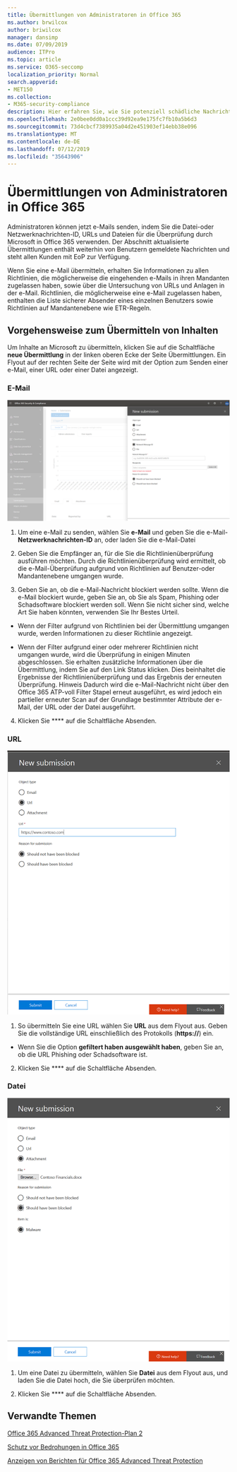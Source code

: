 ```yaml
---
title: Übermittlungen von Administratoren in Office 365
ms.author: brwilcox
author: briwilcox
manager: dansimp
ms.date: 07/09/2019
audience: ITPro
ms.topic: article
ms.service: O365-seccomp
localization_priority: Normal
search.appverid:
- MET150
ms.collection:
- M365-security-compliance
description: Hier erfahren Sie, wie Sie potenziell schädliche Nachrichten, URLs und Dateien an Microsoft übermitteln.
ms.openlocfilehash: 2e0bee0dd0a1ccc39d92ea9e175fc7fb10a5b6d3
ms.sourcegitcommit: 73d4cbcf7389935a04d2e451903ef14ebb38e096
ms.translationtype: MT
ms.contentlocale: de-DE
ms.lasthandoff: 07/12/2019
ms.locfileid: "35643906"
---
```

# <a name="admin-submissions-in-office-365"></a>Übermittlungen von Administratoren in Office 365

Administratoren können jetzt e-Mails senden, indem Sie die Datei-oder Netzwerknachrichten-ID, URLs und Dateien für die Überprüfung durch Microsoft in Office 365 verwenden. Der Abschnitt aktualisierte Übermittlungen enthält weiterhin von Benutzern gemeldete Nachrichten und steht allen Kunden mit EoP zur Verfügung.

Wenn Sie eine e-Mail übermitteln, erhalten Sie Informationen zu allen Richtlinien, die möglicherweise die eingehenden e-Mails in ihren Mandanten zugelassen haben, sowie über die Untersuchung von URLs und Anlagen in der e-Mail. Richtlinien, die möglicherweise eine e-Mail zugelassen haben, enthalten die Liste sicherer Absender eines einzelnen Benutzers sowie Richtlinien auf Mandantenebene wie ETR-Regeln. 


## <a name="how-to-submit-content"></a>Vorgehensweise zum Übermitteln von Inhalten

Um Inhalte an Microsoft zu übermitteln, klicken Sie auf die Schaltfläche **neue Übermittlung** in der linken oberen Ecke der Seite Übermittlungen. Ein Flyout auf der rechten Seite der Seite wird mit der Option zum Senden einer e-Mail, einer URL oder einer Datei angezeigt. 

### <a name="email"></a>E-Mail
![Beispiel für eine e-Mail-Übermittlung](media/submission-flyout-email.PNG)
1. Um eine e-Mail zu senden, wählen Sie **e-Mail** und geben Sie die e-Mail- **Netzwerknachrichten-ID** an, oder laden Sie die e-Mail-Datei 

2. Geben Sie die Empfänger an, für die Sie die Richtlinienüberprüfung ausführen möchten. Durch die Richtlinienüberprüfung wird ermittelt, ob die e-Mail-Überprüfung aufgrund von Richtlinien auf Benutzer-oder Mandantenebene umgangen wurde. 

3. Geben Sie an, ob die e-Mail-Nachricht blockiert werden sollte. Wenn die e-Mail blockiert wurde, geben Sie an, ob Sie als Spam, Phishing oder Schadsoftware blockiert werden soll. Wenn Sie nicht sicher sind, welche Art Sie haben könnten, verwenden Sie Ihr Bestes Urteil.  

* Wenn der Filter aufgrund von Richtlinien bei der Übermittlung umgangen wurde, werden Informationen zu dieser Richtlinie angezeigt.

* Wenn der Filter aufgrund einer oder mehrerer Richtlinien nicht umgangen wurde, wird die Überprüfung in einigen Minuten abgeschlossen. Sie erhalten zusätzliche Informationen über die Übermittlung, indem Sie auf den Link Status klicken. Dies beinhaltet die Ergebnisse der Richtlinienüberprüfung und das Ergebnis der erneuten Überprüfung. Hinweis Dadurch wird die e-Mail-Nachricht nicht über den Office 365 ATP-voll Filter Stapel erneut ausgeführt, es wird jedoch ein partieller erneuter Scan auf der Grundlage bestimmter Attribute der e-Mail, der URL oder der Datei ausgeführt. 

4. Klicken Sie **** auf die Schaltfläche Absenden.

### <a name="url"></a>URL
![Beispiel für eine e-Mail-Übermittlung](media/submission-url-flyout.png)
1. So übermitteln Sie eine URL wählen Sie **URL** aus dem Flyout aus. Geben Sie die vollständige URL einschließlich des Protokolls (**https://**) ein. 

* Wenn Sie die Option **gefiltert haben ausgewählt haben**, geben Sie an, ob die URL Phishing oder Schadsoftware ist.

2. Klicken Sie **** auf die Schaltfläche Absenden. 


### <a name="file"></a>Datei
![Beispiel für eine e-Mail-Übermittlung](media/submission-file-flyout.PNG)
1. Um eine Datei zu übermitteln, wählen Sie **Datei** aus dem Flyout aus, und laden Sie die Datei hoch, die Sie überprüfen möchten. 

2. Klicken Sie **** auf die Schaltfläche Absenden.


## <a name="related-topics"></a>Verwandte Themen

[Office 365 Advanced Threat Protection-Plan 2](office-365-ti.md)
  
[Schutz vor Bedrohungen in Office 365](protect-against-threats.md)
  
[Anzeigen von Berichten für Office 365 Advanced Threat Protection](view-reports-for-atp.md)
  

